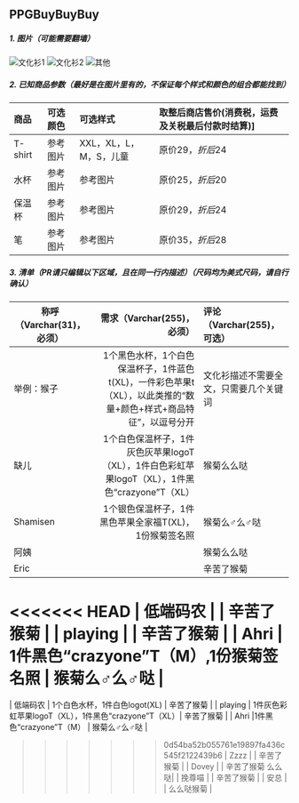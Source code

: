 ## PPGBuyBuyBuy

##### 1. 图片（可能需要翻墙）
![文化衫1](https://github.com/MonkeyLeeT/PPGBuyBuyBuy/blob/master/tshirt2.jpg?raw=true)
![文化衫2](https://github.com/MonkeyLeeT/PPGBuyBuyBuy/blob/master/tshirt1.jpg?raw=true)
![其他](https://github.com/MonkeyLeeT/PPGBuyBuyBuy/blob/master/misc.jpg?raw=true)

##### 2. 已知商品参数（最好是在图片里有的，不保证每个样式和颜色的组合都能找到）
| 商品|可选颜色|可选样式|取整后商店售价(消费税，运费及关税最后付款时结算)]
|:--|:--|:--|:--|
| T-shirt|参考图片|XXL，XL，L，M，S，儿童|原价$29，折后$24|
|水杯|参考图片|参考图片|原价$25，折后$20|
|保温杯|参考图片|参考图片|原价$29，折后$24|
|笔|参考图片|参考图片|原价$35，折后$28|

##### 3. 清单（PR请只编辑以下区域，且在同一行内描述）（__尺码均为美式尺码，请自行确认__）
| 称呼（Varchar(31)，必须）| 需求（Varchar(255)，必须）| 评论（Varchar(255)，可选）|
| ------------- |-------------:| :-----|
| 举例：猴子| 1个黑色水杯，1个白色保温杯子，1件蓝色t(XL)，一件彩色苹果t（XL），以此类推的“数量+颜色+样式+商品特征”，以逗号分开 |文化衫描述不需要全文，只需要几个关键词|
| 缺儿 | 1个白色保温杯子，1件灰色灰苹果logoT（XL），1件白色彩虹苹果logoT（XL），1件黑色“crazyone”T（XL） | 猴菊么么哒 |
| Shamisen | 1个银色保温杯子，1件黑色苹果全家福T(XL)，1份猴菊签名照 | 猴菊么♂么♂哒 |
| 阿姨	| | 猴菊么么哒 |
| Eric | | 辛苦了猴菊 |
<<<<<<< HEAD
| 低端码农 | | 辛苦了猴菊 |
| playing | | 辛苦了猴菊 |
| Ahri | 1件黑色“crazyone”T（M）,1份猴菊签名照 | 猴菊么♂么♂哒 |
=======
| 低端码农 |  1个白色水杯，1件白色logot(XL) | 辛苦了猴菊 |
| playing | 1件灰色彩虹苹果logoT（XL），1件黑色“crazyone”T（XL）| 辛苦了猴菊 |
| Ahri |1件黑色“crazyone”T（M） | 猴菊么♂么♂哒 |
>>>>>>> 0d54ba52b055761e19897fa436c545f2122439b6
| Zzzz | | 辛苦了猴菊 |
| Dovey | | 辛苦了猴菊 么么哒|
| 挽尊喵 |  | 辛苦了猴菊 |
| 安总 |  | 么么哒猴菊 |


